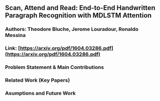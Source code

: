 ## Scan, Attend and Read: End-to-End Handwritten Paragraph Recognition with MDLSTM Attention
### Authors: Theodore Bluche, Jerome Louradour, Ronaldo Messina
### Link: [https://arxiv.org/pdf/1604.03286.pdf](https://arxiv.org/pdf/1604.03286.pdf)

### Problem Statement & Main Contributions


### Related Work (Key Papers)


### Asumptions and Future Work
